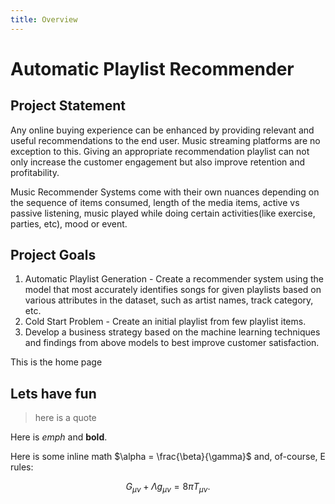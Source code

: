 ```yaml
---
title: Overview
---
```


# Automatic Playlist Recommender

## Project Statement
Any online buying experience can be enhanced by providing relevant and useful recommendations to the end user. Music streaming platforms are no exception to this. Giving an appropriate recommendation playlist can not only increase the customer engagement but also improve retention and profitability.

Music Recommender Systems come with their own nuances depending on the sequence of items consumed, length of the media items, active vs passive listening, music played while doing certain activities(like exercise, parties, etc), mood or event.

## Project Goals
1. Automatic Playlist Generation - Create a recommender system using the model that most accurately identifies songs for given playlists based on various attributes in the dataset, such as artist names, track category, etc.
2. Cold Start Problem - Create an initial playlist from few playlist items.
3. Develop a business strategy based on the machine learning techniques and findings from above models to best improve customer satisfaction.


This is the home page

## Lets have fun

>here is a quote

Here is *emph* and **bold**.

Here is some inline math $\alpha = \frac{\beta}{\gamma}$ and, of-course, E rules:

$$ G_{\mu\nu} + \Lambda g_{\mu\nu}  = 8 \pi T_{\mu\nu} . $$
